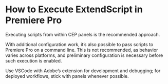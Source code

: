 # How to Execute ExtendScript in Premiere Pro

Executing scripts from within CEP panels is the recommended approach.

With additional configuration work, it’s also possible to pass scripts to Premiere Pro on a command line. This is not recommended, as behavior varies across platforms, and preliminary configuration is necessary before such execution is enabled.

Use VSCode with Adobe’s extension for development and debugging; for deployed workflows, stick with panels whenever possible.
